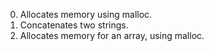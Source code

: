 0. Allocates memory using malloc.
1. Concatenates two strings.
2. Allocates memory for an array, using malloc.
